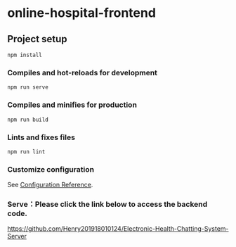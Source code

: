 # online-hospital-frontend

## Project setup
```
npm install
```

### Compiles and hot-reloads for development
```
npm run serve
```

### Compiles and minifies for production
```
npm run build
```

### Lints and fixes files
```
npm run lint
```

### Customize configuration
See [Configuration Reference](https://cli.vuejs.org/config/).

### Serve：Please click the link below to access the backend code.
https://github.com/Henry201918010124/Electronic-Health-Chatting-System-Server
